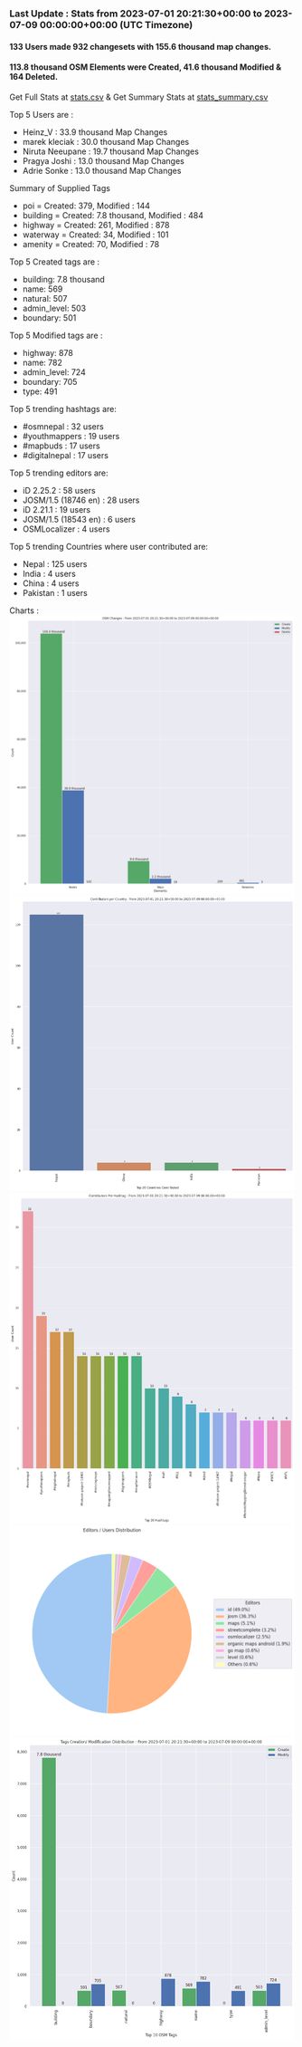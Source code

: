 ### Last Update : Stats from 2023-07-01 20:21:30+00:00 to 2023-07-09 00:00:00+00:00 (UTC Timezone)

#### 133 Users made 932 changesets with 155.6 thousand map changes.
#### 113.8 thousand OSM Elements were Created, 41.6 thousand Modified & 164 Deleted.
Get Full Stats at [stats.csv](/stats/Nepal/Weekly/stats.csv)
 & Get Summary Stats at [stats_summary.csv](/stats/Nepal/Weekly/stats_summary.csv)

Top 5 Users are : 
- Heinz_V : 33.9 thousand Map Changes
- marek kleciak : 30.0 thousand Map Changes
- Niruta Neeupane : 19.7 thousand Map Changes
- Pragya Joshi : 13.0 thousand Map Changes
- Adrie Sonke : 13.0 thousand Map Changes

Summary of Supplied Tags
- poi = Created: 379, Modified : 144
- building = Created: 7.8 thousand, Modified : 484
- highway = Created: 261, Modified : 878
- waterway = Created: 34, Modified : 101
- amenity = Created: 70, Modified : 78


Top 5 Created tags are :
- building: 7.8 thousand
- name: 569
- natural: 507
- admin_level: 503
- boundary: 501


Top 5 Modified tags are :
- highway: 878
- name: 782
- admin_level: 724
- boundary: 705
- type: 491


Top 5 trending hashtags are:
- #osmnepal : 32 users
- #youthmappers : 19 users
- #mapbuds : 17 users
- #digitalnepal : 17 users


Top 5 trending editors are:
- iD 2.25.2 : 58 users
- JOSM/1.5 (18746 en) : 28 users
- iD 2.21.1 : 19 users
- JOSM/1.5 (18543 en) : 6 users
- OSMLocalizer : 4 users


Top 5 trending Countries where user contributed are:
- Nepal : 125 users
- India : 4 users
- China : 4 users
- Pakistan : 1 users


 Charts : 
![Alt text](./stats_osm_changes.png) 
![Alt text](./stats_users_per_country.png) 
![Alt text](./stats_users_per_hashtag.png) 
![Alt text](./stats_editors_pie_chart.png) 
![Alt text](./stats_tags.png) 
